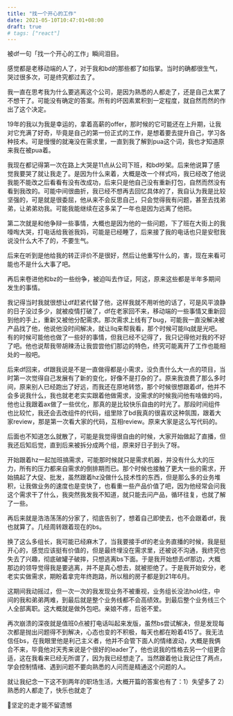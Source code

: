 ```yaml
---
title: "找一个开心的工作"
date: 2021-05-10T10:47:01+08:00
draft: true
# tags: ["react"]
---
```


被df一句「找一个开心的工作」瞬间泪目。

感觉都是老移动端的人了，对于我和bd的那些都了如指掌。当时的确都很生气，哭过很多次，可是终究都过去了。

我一直在思考我为什么要逃离这个公司，是因为熟悉的人都走了，还是自己太累了不想干了。可能没有确定的答案。所有的坏因素累积到一定程度，就自然而然的作出了这个决定。

19年的我以为我是幸运的，拿着高薪的offer，那时候的它可能还在上升期，让我对它充满了好奇，毕竟是自己的第一份正式的工作，是想着要去提升自己，学习各种技术。可是慢慢的就淹没在需求里，一直到我了解到pua这个词，我也才知道原来我在被pua着。

我现在都记得第一次在路上大哭是11点从公司下班，和bd吵架。后来他说算了感觉我要哭了就让我走了。是因为什么来着，大概是改一个样式吗，我已经改了他说我能不能改之后看看有没有改成功，后来只是他自己没有重新打包，自然而然没有看到我改的。可能中间很曲折，我已经不想再去回忆具体的了，我自认为我是比较坚强的，可是就是很委屈，他从来不会反思自己，只会觉得我有问题，甚至去找弟弟，让弟弟劝我。可能我能继续在这多呆了一年也是因为远离了他把。

第二次就是和他争辩一些事情，大概也是因为他的一些问题，下了班在大街上的我嚎啕大哭，打电话给我爸我妈，可能是已经睡了，后来接了我的电话也只是安慰我说没什么大不了的，不要生气。

后来在听到是他给我的转正评价不是很好，然后让他重写什么的，害，现在来看可能也不是什么大事了吧。

再后来卷进他和bz的一些纷争，被迫叫去作证，阿这，原来这些都是半年多期间发生的事情。

我记得当时我就很想让df赶紧代替了他，这样我就不用听他的话了，可是风平浪静的日子没过多少，就被疫情打破了，df在老家回不来，移动端的一些事情又重新回到他的手上，重新又被他分配需求。那次需求上线有了bug，可能我一直没解决被产品找了他，他说他没时间解决，就让llq来帮我看，那个时候可能llq就是光吧。有的时候可能他也做了一些好的事情，但我已经不记得了，我只记得他对我的不好了吧。他也说帮我带胡辣汤让我尝尝他们那边的特色，终究可能离开了工作也能相处的一般吧。

后来df回来，df跟我说是不是一直做得都是小需求，没负责什么大一点的项目，当时第一次觉得自己发展有了新的变化，好像不是打杂的了。原来我浪费了那么多时间，原来别人已经跑出了好远，而我还在原地转悠，那个时候很想跟着df，他并不会多说我什么，我也就老老实实跟着他做需求，没需求的时候我问他有啥做的吗，他也让我跟着ax做了一些优化，那真的是比较快乐自由的时光了。那段时间组件也比较忙，我还会去改组件的代码，组里除了bd我真的很喜欢这种氛围，跟着大家review，那是第一次看大家的代码，互相review。原来大家是这么写代码的。

后面也不知道怎么就散了，可能是我觉得很自由的时候，大家开始做起了直播，但我还后知后觉，直到后来被拆分成两个组，原来好日子到头了呀。

开始跟着hz一起加班搞需求，可能那时候就只是需求机器，并没有什么大的压力，所有的压力都来自需求的倒排期而已。那个时候也接触了更大一些的需求，开始搞起了大促、批发，虽然跟着hz没做什么技术性的东西，但是那么多的业务堆积，让我做业务的速度也是变快了，也看重一些产品价值了吧，因为他经常会问我这个需求干了什么，我突然我发我不知道，就只能去问产品，循环往复，也就了解了一些。

再后来就是浩浩荡荡的分家了，彻底告别了，想着自己即使去，也不会跟着df，我也就算了。几经周转跟着现在的bs。

换了这么多组长，我可能已经麻木了，当我要接手df的老业务直播的时候，我是挺开心的，感觉应该挺有价值的，但是最终埋没在需求里，还被说不沟通，我终究也失去了兴趣，彻底破罐子破摔，只想逃离bs下面。于是我开始想去df那边，大概那边的领导觉得我是要逃离，并不是真心想去，就被拒绝了。于是我开始安分，老老实实做需求，期盼着拿完年终跑路，所以租的房子都是到21年6月。

这期间我动摇过，但一次一次的我发现业务不被重视，业务组长没法hold住，中间的我和弟弟两难，到最后就是整个业务线都不会高绩效。到最后整个业务线三个人全部离职。这大概就是做外包吧。亲娘不疼，后爸不爱。

再次崩溃的深夜就是值班0点被打电话叫起来发版，虽然bs尝试解决，但是发现每次都是抛出问题得不到解决，心态也变的不积极，每天也都在盼着415了。我无法信任bs，在我眼里他是利己主义者，他并不会管下面人的情绪波动，大概是我俩合不来，毕竟他对天秀来说是个很好的leader了，他也说我的性格去另一个组更合适，这在我看来已经无所谓了，因为我已经想走了。当然跟着他让我记住了两点，学会控制情绪、遇到问题不要向熟悉的人问而是精通这个问题的人。


就让我纪念一下这不到两年的职场生活，大概开篇的答案也有了：1）失望多了  2）熟悉的人都走了，快乐也就走了


👋坚定的走才能不留遗憾


